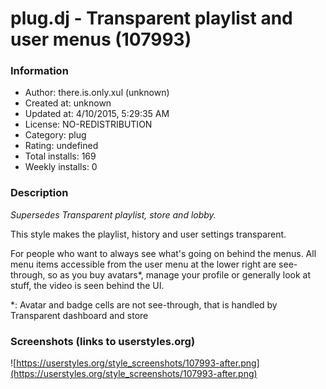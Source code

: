 # plug.dj - Transparent playlist and user menus (107993)

### Information
- Author: there.is.only.xul (unknown)
- Created at: unknown
- Updated at: 4/10/2015, 5:29:35 AM
- License: NO-REDISTRIBUTION
- Category: plug
- Rating: undefined
- Total installs: 169
- Weekly installs: 0


### Description
<i>Supersedes Transparent playlist, store and lobby.</i>

This style makes the playlist, history and user settings transparent.

For people who want to always see what's going on behind the menus. All menu items accessible from the user menu at the lower right are see-through, so as you buy avatars*, manage your profile or generally look at stuff, the video is seen behind the UI.

*: Avatar and badge cells are not see-through, that is handled by Transparent dashboard and store


### Screenshots (links to userstyles.org)
![https://userstyles.org/style_screenshots/107993-after.png](https://userstyles.org/style_screenshots/107993-after.png)


